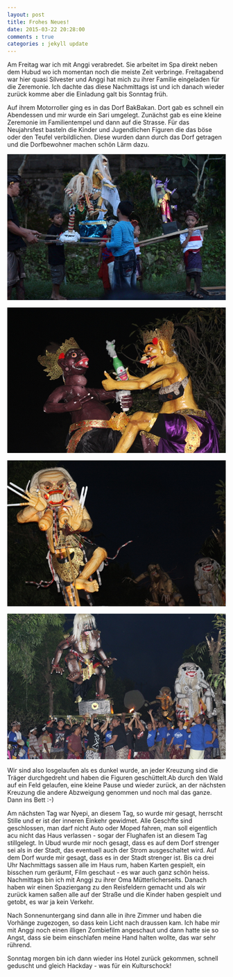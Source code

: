 ```yaml
---
layout: post
title: Frohes Neues!
date: 2015-03-22 20:28:00
comments : true
categories : jekyll update
---
```


Am Freitag war ich mit Anggi verabredet. Sie arbeitet im Spa direkt neben dem Hubud wo ich momentan noch die meiste Zeit verbringe. Freitagabend war hier quasi Silvester und Anggi hat mich zu ihrer Familie eingeladen für die Zeremonie. Ich dachte das diese Nachmittags ist und ich danach wieder zurück komme aber die Einladung galt bis Sonntag früh.

Auf ihrem Motorroller ging es in das Dorf BakBakan. Dort gab es schnell ein Abendessen und mir wurde ein Sari umgelegt. Zunächst gab es eine kleine Zeremonie im Familientempel und dann auf die Strasse. Für das Neujahrsfest basteln die Kinder und Jugendlichen Figuren die das böse oder den Teufel verbildlichen. Diese wurden dann durch das Dorf getragen und die Dorfbewohner machen schön Lärm dazu. 

![Kinderparade](https://raw.githubusercontent.com/chicarrida/chicarrida.github.io/master/images/_parade.JPG)

<!--![erster](https://raw.githubusercontent.com/chicarrida/chicarrida.github.io/master/images/_erstes_monster.JPG)-->

![saeufer](https://raw.githubusercontent.com/chicarrida/chicarrida.github.io/master/images/_fighting.JPG)

![attacke](https://raw.githubusercontent.com/chicarrida/chicarrida.github.io/master/images/_hunting.JPG)

![crowd](https://raw.githubusercontent.com/chicarrida/chicarrida.github.io/master/images/_craud.JPG)

<!--![devil](https://raw.githubusercontent.com/chicarrida/chicarrida.github.io/master/images/_roter_teufel.JPG)-->

Wir sind also losgelaufen als es dunkel wurde, an jeder Kreuzung sind die Träger durchgedreht und haben die Figuren geschüttelt.Ab durch den Wald auf ein Feld gelaufen, eine kleine Pause und wieder zurück, an der nächsten Kreuzung die andere Abzweigung genommen und noch mal das ganze. Dann ins Bett :-)

Am nächsten Tag war Nyepi, an diesem Tag, so wurde mir gesagt, herrscht Stille und er ist der inneren Einkehr gewidmet. Alle Geschfte sind geschlossen, man darf nicht Auto oder Moped fahren, man soll eigentlich acu nicht das Haus verlassen - sogar der Flughafen ist an diesem Tag stillgelegt. In Ubud wurde mir noch gesagt, dass es auf dem Dorf strenger sei als in der Stadt, das eventuell auch der Strom ausgeschaltet wird. Auf dem Dorf wurde mir gesagt, dass es in der Stadt strenger ist. Bis ca drei Uhr Nachmittags sassen alle im Haus rum, haben Karten gespielt, ein bisschen rum geräumt, Film geschaut - es war auch ganz schön heiss. 
Nachmittags bin ich mit Anggi zu ihrer Oma Mütterlicherseits. Danach haben wir einen Spaziergang zu den Reisfeldern gemacht und als wir zurück kamen saßen alle auf der Straße und die Kinder haben gespielt und getobt, es  war ja kein Verkehr.

Nach Sonnenuntergang sind dann alle in ihre Zimmer und haben die Vorhänge zugezogen, so dass kein Licht nach draussen kam. Ich habe mir mit Anggi noch einen illigen Zombiefilm angeschaut und dann hatte sie so Angst, dass sie beim einschlafen meine Hand halten wollte, das war sehr rührend.

Sonntag morgen bin ich dann wieder ins Hotel zurück gekommen, schnell geduscht und gleich Hackday - was für ein Kulturschock!
